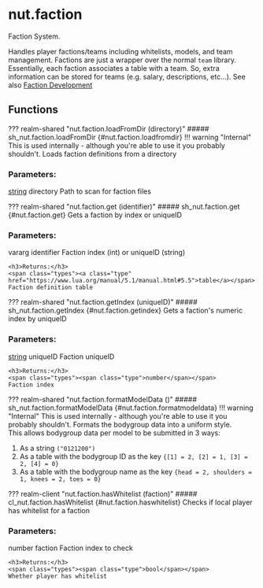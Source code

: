 # nut.faction
Faction System.

Handles player factions/teams including whitelists, models, and team management. Factions are just a wrapper over the normal ```team``` library. Essentially, each faction associates a table with a team. So, extra information can be stored for teams (e.g. salary, descriptions, etc...).
See also [Faction Development](../../../guides/development/factions/)
## Functions
??? realm-shared "<a id=nut.faction.loadFromDir></a>nut.faction.loadFromDir (directory)"
    ##### sh_nut.faction.loadFromDir {#nut.faction.loadfromdir}
    !!! warning "Internal"
        This is used internally - although you're able to use it you probably shouldn't.
    Loads faction definitions from a directory
    <h3>Parameters:</h3>
    <span class="types"><a class="type" href="https://www.lua.org/manual/5.1/manual.html#5.4">string</a></span>
    <span class="parameter">directory</span>
     Path to scan for faction files



??? realm-shared "<a id=nut.faction.get></a>nut.faction.get (identifier)"
    ##### sh_nut.faction.get {#nut.faction.get}
    Gets a faction by index or uniqueID
    <h3>Parameters:</h3>
    <span class="types">vararg</span>
    <span class="parameter">identifier</span>
     Faction index (int) or uniqueID (string)


    <h3>Returns:</h3>
    <span class="types"><a class="type" href="https://www.lua.org/manual/5.1/manual.html#5.5">table</a></span>
    Faction definition table



??? realm-shared "<a id=nut.faction.getIndex></a>nut.faction.getIndex (uniqueID)"
    ##### sh_nut.faction.getIndex {#nut.faction.getindex}
    Gets a faction's numeric index by uniqueID
    <h3>Parameters:</h3>
    <span class="types"><a class="type" href="https://www.lua.org/manual/5.1/manual.html#5.4">string</a></span>
    <span class="parameter">uniqueID</span>
     Faction uniqueID


    <h3>Returns:</h3>
    <span class="types"><span class="type">number</span></span>
    Faction index



??? realm-shared "<a id=nut.faction.formatModelData></a>nut.faction.formatModelData ()"
    ##### sh_nut.faction.formatModelData {#nut.faction.formatmodeldata}
    !!! warning "Internal"
        This is used internally - although you're able to use it you probably shouldn't.
    Formats the bodygroup data into a uniform style.<br>
	This allows bodygroup data per model to be submitted in 3 ways:<br>
	<ol>
	<li>As a string `("0121200")`</li>
	<li>As a table with the bodygroup ID as the key `{[1] = 2, [2] = 1, [3] = 2, [4] = 0}`</li>
	<li>As a table with the bodygroup name as the key `{head = 2, shoulders = 1, knees = 2, toes = 0}`</li>
	</ol>

??? realm-client "<a id=nut.faction.hasWhitelist></a>nut.faction.hasWhitelist (faction)"
    ##### cl_nut.faction.hasWhitelist {#nut.faction.haswhitelist}
    Checks if local player has whitelist for a faction
    <h3>Parameters:</h3>
    <span class="types"><span class="type">number</span></span>
    <span class="parameter">faction</span>
     Faction index to check


    <h3>Returns:</h3>
    <span class="types"><span class="type">bool</span></span>
    Whether player has whitelist



